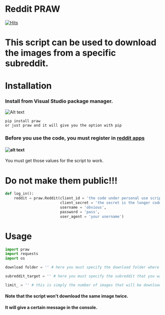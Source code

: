 
# Reddit PRAW
[![Hits](https://hits.seeyoufarm.com/api/count/incr/badge.svg?url=https%3A%2F%2Fgithub.com%2FzecheruIonut%2FReddit-PRAW&count_bg=%239DAC91&title_bg=%23555555&icon=&icon_color=%23DD0000&title=Views&edge_flat=false)](https://hits.seeyoufarm.com)

# This script can be used to download the images from a specific subreddit.

# Installation


### Install from Visual Studio package manager.
![Alt text](https://i.imgur.com/EBh6hMR.png)

```bash
pip install praw
or just praw and it will give you the option with pip
```

### Before you use the code, you must register in [reddit apps](https://www.reddit.com/prefs/apps)
#### ![alt text](https://i.imgur.com/p6ZUIOe.png)
You must get those values for the script to work.
# Do not make them public!!!
```python
def log_in():
    reddit = praw.Reddit(client_id = 'the code under personal use script',
                         client_secret = 'the secret is the longer code',
                         username = 'obvious',
                         password = 'pass',
                         user_agent = 'your username')
```
# Usage

```python
import praw
import requests
import os

download folder = '' # here you must specify the download folder where the images will go

subreddit_target = '' # here you must specify the subreddit that you want to take images from

limit_ = '' # this is simply the number of images that will be downloaded
```
#### Note that the script won't download the same image twice.
#### It will give a certain message in the console.



